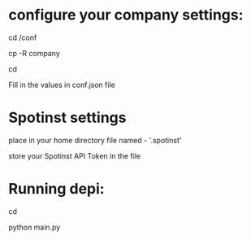 # configure your company settings:

cd <depi home>/conf

cp -R company <your company name>

cd <your company name>

Fill in the values in conf.json file

# Spotinst settings

place in your home directory file named - '.spotinst'

store your Spotinst API Token in the file

# Running depi:

cd <depi home>

python main.py <your company name>